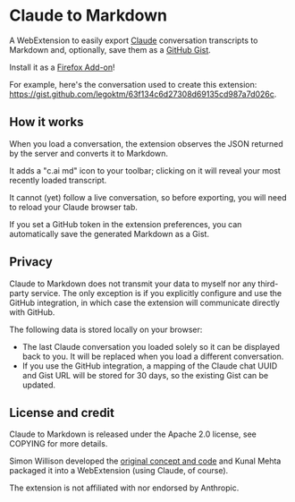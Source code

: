 # Claude to Markdown

A WebExtension to easily export [Claude](https://claude.ai/) conversation transcripts to Markdown and, optionally, save them as a [GitHub Gist](https://gist.github.com/).

Install it as a [Firefox Add-on](https://addons.mozilla.org/en-US/firefox/addon/claude-to-markdown/)!

For example, here's the conversation used to create this extension: <https://gist.github.com/legoktm/63f134c6d27308d69135cd987a7d026c>.

## How it works

When you load a conversation, the extension observes the JSON returned by the server and converts it to Markdown.

It adds a "c.ai md" icon to your toolbar; clicking on it will reveal your most recently loaded transcript.

It cannot (yet) follow a live conversation, so before exporting, you will need to reload your Claude browser tab.

If you set a GitHub token in the extension preferences, you can automatically save the generated
Markdown as a Gist.

## Privacy

Claude to Markdown does not transmit your data to myself nor any third-party service. The only exception is if you explicitly configure and use the GitHub integration, in which case the extension will communicate directly with GitHub.

The following data is stored locally on your browser:

* The last Claude conversation you loaded solely so it can be displayed back to you.
  It will be replaced when you load a different conversation.
* If you use the GitHub integration, a mapping of the Claude chat UUID and
  Gist URL will be stored for 30 days, so the existing Gist can be updated.

## License and credit

Claude to Markdown is released under the Apache 2.0 license, see COPYING for more details.

Simon Willison developed the [original concept and code](https://observablehq.com/@simonw/convert-claude-json-to-markdown) and Kunal Mehta packaged it into a WebExtension (using Claude, of course).

The extension is not affiliated with nor endorsed by Anthropic.
